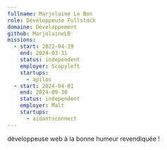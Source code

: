 ```yaml
---
fullname: Marjolaine Le Bon
role: Développeuse Fullstack
domaine: Développement
github: MarjolaineLB
missions:
  - start: 2022-04-19
    end: 2024-03-31
    status: independent
    employer: Scopyleft
    startups:
      - apilos
  - start: 2024-04-01
    end: 2024-09-30
    status: independent
    employer: Malt
    startups:
      - aidantsconnect
---
```

développeuse web à la bonne humeur revendiquée !